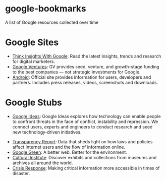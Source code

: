 google-bookmarks
================

A list of Google resources collected over time

# Google Sites

- [Think Insights With Google](https://www.thinkwithgoogle.com/): Read the latest insights, trends and research for digital marketers.
- [Google Ventures](http://www.gv.com/): GV provides seed, venture, and growth-stage funding to the best companies — not strategic investments for Google.
- [Android](http://www.android.com/): Official site provides information for users, developers and partners. Includes press releases, videos, screenshots and downloads.

# Google Stubs

+ [Google Ideas](http://www.google.com/ideas/): Google Ideas explores how technology can enable people to confront threats in the face of conflict, instability and repression. We connect users, experts and engineers to conduct research and seed new technology-driven initiatives.    
- [Transparency Report](http://www.google.com/transparencyreport): Data that sheds light on how laws and policies affect Internet users
and the flow of information online.
- [Google Green](http://www.google.com/green/): A better web.
Better for the environment.
- [Cultural Institute](https://www.google.com/culturalinstitute/): Discover exhibits and collections from museums and archives all around the world. 
- [Crisis Response](http://www.google.org/crisisresponse/): Making critical information more accessible in times of disaster.



	